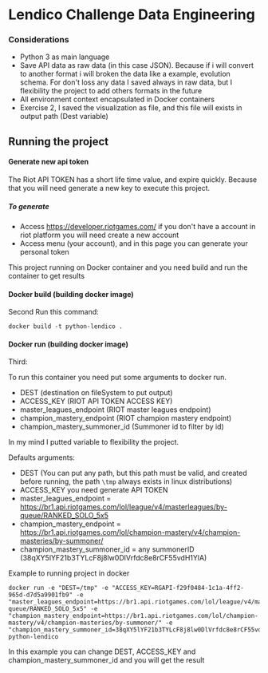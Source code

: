 # Lendico Challenge Data Engineering

### Considerations
- Python 3 as main language 
- Save API data as raw data (in this case JSON). Because if i will convert to another format i will broken the data like a example, evolution schema. For don't loss any data I saved always in raw data, but I flexibility the project to add others formats in the future
- All environment context encapsulated in Docker containers
- Exercise 2, I saved the visualization as file, and this file will exists in output path (Dest variable)

## Running the project

#### Generate new api token
The Riot API TOKEN has a short life time value, and expire quickly. Because that you will need generate a new key to execute this project.

##### To generate
- Access https://developer.riotgames.com/ if you don't have a account in riot platform you will need create a new account
- Access menu (your account), and in this page you can generate your personal token


This project running on Docker container and you need build and run the container to get results

#### Docker build (building docker image)

Second Run this command:

```
docker build -t python-lendico .
```

#### Docker run (building docker image)

Third:

To run this container you need put some arguments to docker run.

- DEST (destination on fileSystem to put output)
- ACCESS_KEY (RIOT API TOKEN ACCESS KEY)
- master_leagues_endpoint (RIOT master leagues endpoint)
- champion_mastery_endpoint (RIOT champion mastery endpoint)
- champion_mastery_summoner_id (Summoner id to filter by id)

In my mind I putted variable to flexibility the project.

Defaults arguments:
- DEST (You can put any path, but this path must be valid, and created before running, the path `\tmp` always exists in linux distributions)
- ACCESS_KEY you need generate API TOKEN
- master_leagues_endpoint = https://br1.api.riotgames.com/lol/league/v4/masterleagues/by-queue/RANKED_SOLO_5x5
- champion_mastery_endpoint = https://br1.api.riotgames.com/lol/champion-mastery/v4/champion-masteries/by-summoner/
- champion_mastery_summoner_id = any summonerID (38qXY5lYF21b3TYLcF8j8lw0DlVrfdc8e8rCF55vdH1YlA)

Example to running project in docker
```
docker run -e "DEST=/tmp" -e "ACCESS_KEY=RGAPI-f29f0484-1c1a-4ff2-965d-d7d5a9901fb9" -e "master_leagues_endpoint=https://br1.api.riotgames.com/lol/league/v4/masterleagues/by-queue/RANKED_SOLO_5x5" -e "champion_mastery_endpoint=https://br1.api.riotgames.com/lol/champion-mastery/v4/champion-masteries/by-summoner/" -e "champion_mastery_summoner_id=38qXY5lYF21b3TYLcF8j8lw0DlVrfdc8e8rCF55vdH1YlA" python-lendico
```

In this example you can change DEST, ACCESS_KEY and champion_mastery_summoner_id and you will get the result

